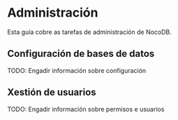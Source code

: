 # Administración

Esta guía cobre as tarefas de administración de NocoDB.

## Configuración de bases de datos

TODO: Engadir información sobre configuración

## Xestión de usuarios

TODO: Engadir información sobre permisos e usuarios